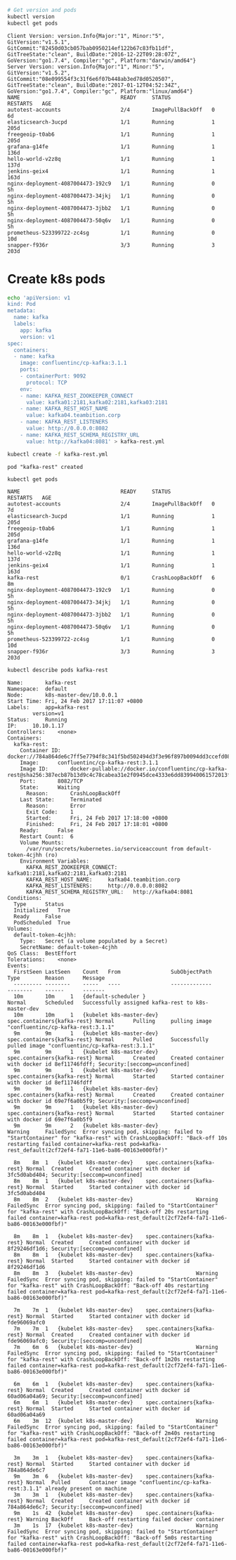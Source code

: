 

```bash
# Get version and pods
kubectl version
kubectl get pods
```

    Client Version: version.Info{Major:"1", Minor:"5", GitVersion:"v1.5.1", GitCommit:"82450d03cb057bab0950214ef122b67c83fb11df", GitTreeState:"clean", BuildDate:"2016-12-22T09:28:07Z", GoVersion:"go1.7.4", Compiler:"gc", Platform:"darwin/amd64"}
    Server Version: version.Info{Major:"1", Minor:"5", GitVersion:"v1.5.2", GitCommit:"08e099554f3c31f6e6f07b448ab3ed78d0520507", GitTreeState:"clean", BuildDate:"2017-01-12T04:52:34Z", GoVersion:"go1.7.4", Compiler:"gc", Platform:"linux/amd64"}
    NAME                                READY     STATUS             RESTARTS   AGE
    autotest-accounts                   2/4       ImagePullBackOff   0          6d
    elasticsearch-3ucpd                 1/1       Running            1          205d
    freegeoip-t0ab6                     1/1       Running            1          205d
    grafana-g14fe                       1/1       Running            1          136d
    hello-world-v2z8q                   1/1       Running            1          137d
    jenkins-geix4                       1/1       Running            1          163d
    nginx-deployment-4087004473-192c9   1/1       Running            0          5h
    nginx-deployment-4087004473-34jkj   1/1       Running            0          5h
    nginx-deployment-4087004473-3jbb2   1/1       Running            0          5h
    nginx-deployment-4087004473-50q6v   1/1       Running            0          5h
    prometheus-523399722-zc4sg          1/1       Running            0          10d
    snapper-f936r                       3/3       Running            3          203d


# Create k8s pods


```bash
echo 'apiVersion: v1
kind: Pod
metadata:
  name: kafka
  labels:
    app: kafka
    version: v1
spec:
  containers:
  - name: kafka
    image: confluentinc/cp-kafka:3.1.1
    ports:
    - containerPort: 9092
      protocol: TCP
    env:
    - name: KAFKA_REST_ZOOKEEPER_CONNECT
      value: kafka01:2181,kafka02:2181,kafka03:2181
    - name: KAFKA_REST_HOST_NAME
      value: kafka04.teambition.corp
    - name: KAFKA_REST_LISTENERS
      value: http://0.0.0.0:8082
    - name: KAFKA_REST_SCHEMA_REGISTRY_URL
      value: http://kafka04:8081' > kafka-rest.yml
```

    


```bash
kubectl create -f kafka-rest.yml
```

    pod "kafka-rest" created



```bash
kubectl get pods
```

    NAME                                READY     STATUS             RESTARTS   AGE
    autotest-accounts                   2/4       ImagePullBackOff   0          7d
    elasticsearch-3ucpd                 1/1       Running            1          205d
    freegeoip-t0ab6                     1/1       Running            1          205d
    grafana-g14fe                       1/1       Running            1          136d
    hello-world-v2z8q                   1/1       Running            1          137d
    jenkins-geix4                       1/1       Running            1          163d
    kafka-rest                          0/1       CrashLoopBackOff   6          8m
    nginx-deployment-4087004473-192c9   1/1       Running            0          5h
    nginx-deployment-4087004473-34jkj   1/1       Running            0          5h
    nginx-deployment-4087004473-3jbb2   1/1       Running            0          5h
    nginx-deployment-4087004473-50q6v   1/1       Running            0          5h
    prometheus-523399722-zc4sg          1/1       Running            0          10d
    snapper-f936r                       3/3       Running            3          203d



```bash
kubectl describe pods kafka-rest
```

    Name:		kafka-rest
    Namespace:	default
    Node:		k8s-master-dev/10.0.0.1
    Start Time:	Fri, 24 Feb 2017 17:11:07 +0800
    Labels:		app=kafka-rest
    		version=v1
    Status:		Running
    IP:		10.10.1.17
    Controllers:	<none>
    Containers:
      kafka-rest:
        Container ID:	docker://784a864de6c7ff5e7794f8c341f5bd502494d3f3e96f897b0094dd3ccefd0826
        Image:		confluentinc/cp-kafka-rest:3.1.1
        Image ID:		docker-pullable://docker.io/confluentinc/cp-kafka-rest@sha256:387ecb87b13d9c4c78cabea31e2f0945dce4333e6dd839940061572013f49c30
        Port:		8082/TCP
        State:		Waiting
          Reason:		CrashLoopBackOff
        Last State:		Terminated
          Reason:		Error
          Exit Code:	1
          Started:		Fri, 24 Feb 2017 17:18:00 +0800
          Finished:		Fri, 24 Feb 2017 17:18:01 +0800
        Ready:		False
        Restart Count:	6
        Volume Mounts:
          /var/run/secrets/kubernetes.io/serviceaccount from default-token-4cjhh (ro)
        Environment Variables:
          KAFKA_REST_ZOOKEEPER_CONNECT:	kafka01:2181,kafka02:2181,kafka03:2181
          KAFKA_REST_HOST_NAME:		kafka04.teambition.corp
          KAFKA_REST_LISTENERS:		http://0.0.0.0:8082
          KAFKA_REST_SCHEMA_REGISTRY_URL:	http://kafka04:8081
    Conditions:
      Type		Status
      Initialized 	True 
      Ready 	False 
      PodScheduled 	True 
    Volumes:
      default-token-4cjhh:
        Type:	Secret (a volume populated by a Secret)
        SecretName:	default-token-4cjhh
    QoS Class:	BestEffort
    Tolerations:	<none>
    Events:
      FirstSeen	LastSeen	Count	From				SubObjectPath			Type		Reason		Message
      ---------	--------	-----	----				-------------			--------	------		-------
      10m		10m		1	{default-scheduler }						Normal		Scheduled	Successfully assigned kafka-rest to k8s-master-dev
      10m		10m		1	{kubelet k8s-master-dev}	spec.containers{kafka-rest}	Normal		Pulling		pulling image "confluentinc/cp-kafka-rest:3.1.1"
      9m		9m		1	{kubelet k8s-master-dev}	spec.containers{kafka-rest}	Normal		Pulled		Successfully pulled image "confluentinc/cp-kafka-rest:3.1.1"
      9m		9m		1	{kubelet k8s-master-dev}	spec.containers{kafka-rest}	Normal		Created		Created container with docker id 8ef11746fdff; Security:[seccomp=unconfined]
      9m		9m		1	{kubelet k8s-master-dev}	spec.containers{kafka-rest}	Normal		Started		Started container with docker id 8ef11746fdff
      9m		9m		1	{kubelet k8s-master-dev}	spec.containers{kafka-rest}	Normal		Created		Created container with docker id 69e7f6a0b5f9; Security:[seccomp=unconfined]
      9m		9m		1	{kubelet k8s-master-dev}	spec.containers{kafka-rest}	Normal		Started		Started container with docker id 69e7f6a0b5f9
      9m		9m		2	{kubelet k8s-master-dev}					Warning		FailedSync	Error syncing pod, skipping: failed to "StartContainer" for "kafka-rest" with CrashLoopBackOff: "Back-off 10s restarting failed container=kafka-rest pod=kafka-rest_default(2cf72ef4-fa71-11e6-ba86-00163e000fbf)"
    
      8m	8m	1	{kubelet k8s-master-dev}	spec.containers{kafka-rest}	Normal	Created		Created container with docker id 3fc5d0abd404; Security:[seccomp=unconfined]
      8m	8m	1	{kubelet k8s-master-dev}	spec.containers{kafka-rest}	Normal	Started		Started container with docker id 3fc5d0abd404
      8m	8m	2	{kubelet k8s-master-dev}					Warning	FailedSync	Error syncing pod, skipping: failed to "StartContainer" for "kafka-rest" with CrashLoopBackOff: "Back-off 20s restarting failed container=kafka-rest pod=kafka-rest_default(2cf72ef4-fa71-11e6-ba86-00163e000fbf)"
    
      8m	8m	1	{kubelet k8s-master-dev}	spec.containers{kafka-rest}	Normal	Created		Created container with docker id 8f29246df1d6; Security:[seccomp=unconfined]
      8m	8m	1	{kubelet k8s-master-dev}	spec.containers{kafka-rest}	Normal	Started		Started container with docker id 8f29246df1d6
      8m	8m	3	{kubelet k8s-master-dev}					Warning	FailedSync	Error syncing pod, skipping: failed to "StartContainer" for "kafka-rest" with CrashLoopBackOff: "Back-off 40s restarting failed container=kafka-rest pod=kafka-rest_default(2cf72ef4-fa71-11e6-ba86-00163e000fbf)"
    
      7m	7m	1	{kubelet k8s-master-dev}	spec.containers{kafka-rest}	Normal	Started		Started container with docker id fde96069afc0
      7m	7m	1	{kubelet k8s-master-dev}	spec.containers{kafka-rest}	Normal	Created		Created container with docker id fde96069afc0; Security:[seccomp=unconfined]
      7m	6m	6	{kubelet k8s-master-dev}					Warning	FailedSync	Error syncing pod, skipping: failed to "StartContainer" for "kafka-rest" with CrashLoopBackOff: "Back-off 1m20s restarting failed container=kafka-rest pod=kafka-rest_default(2cf72ef4-fa71-11e6-ba86-00163e000fbf)"
    
      6m	6m	1	{kubelet k8s-master-dev}	spec.containers{kafka-rest}	Normal	Created		Created container with docker id 60ad06a04a69; Security:[seccomp=unconfined]
      6m	6m	1	{kubelet k8s-master-dev}	spec.containers{kafka-rest}	Normal	Started		Started container with docker id 60ad06a04a69
      6m	3m	12	{kubelet k8s-master-dev}					Warning	FailedSync	Error syncing pod, skipping: failed to "StartContainer" for "kafka-rest" with CrashLoopBackOff: "Back-off 2m40s restarting failed container=kafka-rest pod=kafka-rest_default(2cf72ef4-fa71-11e6-ba86-00163e000fbf)"
    
      3m	3m	1	{kubelet k8s-master-dev}	spec.containers{kafka-rest}	Normal	Started		Started container with docker id 784a864de6c7
      9m	3m	6	{kubelet k8s-master-dev}	spec.containers{kafka-rest}	Normal	Pulled		Container image "confluentinc/cp-kafka-rest:3.1.1" already present on machine
      3m	3m	1	{kubelet k8s-master-dev}	spec.containers{kafka-rest}	Normal	Created		Created container with docker id 784a864de6c7; Security:[seccomp=unconfined]
      9m	1s	42	{kubelet k8s-master-dev}	spec.containers{kafka-rest}	Warning	BackOff		Back-off restarting failed docker container
      3m	1s	17	{kubelet k8s-master-dev}					Warning	FailedSync	Error syncing pod, skipping: failed to "StartContainer" for "kafka-rest" with CrashLoopBackOff: "Back-off 5m0s restarting failed container=kafka-rest pod=kafka-rest_default(2cf72ef4-fa71-11e6-ba86-00163e000fbf)"
    



```bash

```
